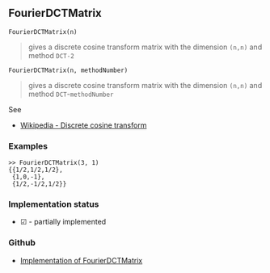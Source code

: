 ## FourierDCTMatrix

``` 
FourierDCTMatrix(n)
```

> gives a discrete cosine transform matrix with the dimension `(n,n)` and method `DCT-2`

``` 
FourierDCTMatrix(n, methodNumber)
```

> gives a discrete cosine transform matrix with the dimension `(n,n)` and method `DCT`-`methodNumber`

See
* [Wikipedia - Discrete cosine transform](https://en.wikipedia.org/wiki/Discrete_cosine_transform) 

### Examples

```
>> FourierDCTMatrix(3, 1)
{{1/2,1/2,1/2}, 
 {1,0,-1}, 
 {1/2,-1/2,1/2}}
```







### Implementation status

* &#x2611; - partially implemented

### Github

* [Implementation of FourierDCTMatrix](https://github.com/axkr/symja_android_library/blob/master/symja_android_library/matheclipse-core/src/main/java/org/matheclipse/core/reflection/system/FourierDCTMatrix.java#L16) 
